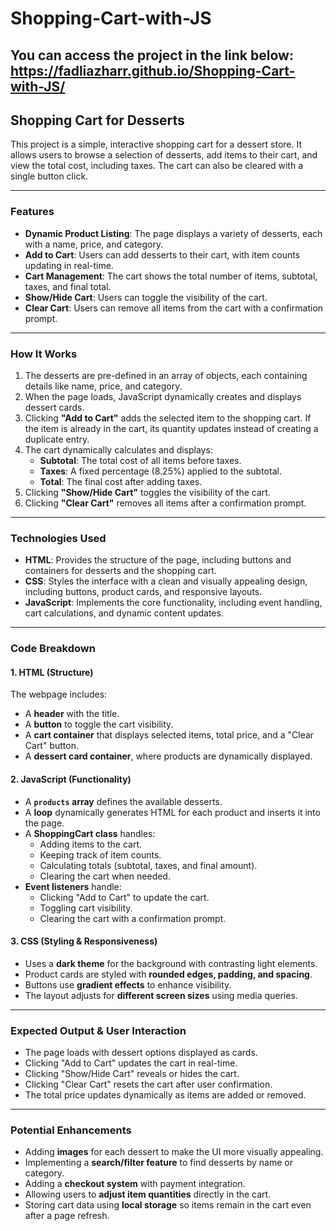 # Shopping-Cart-with-JS
You can access the project in the link below: 
https://fadliazharr.github.io/Shopping-Cart-with-JS/
---

## Shopping Cart for Desserts  

This project is a simple, interactive shopping cart for a dessert store. It allows users to browse a selection of desserts, add items to their cart, and view the total cost, including taxes. The cart can also be cleared with a single button click.  

---

### **Features**  

- **Dynamic Product Listing**: The page displays a variety of desserts, each with a name, price, and category.  
- **Add to Cart**: Users can add desserts to their cart, with item counts updating in real-time.  
- **Cart Management**: The cart shows the total number of items, subtotal, taxes, and final total.  
- **Show/Hide Cart**: Users can toggle the visibility of the cart.  
- **Clear Cart**: Users can remove all items from the cart with a confirmation prompt.  

---

### **How It Works**  

1. The desserts are pre-defined in an array of objects, each containing details like name, price, and category.  
2. When the page loads, JavaScript dynamically creates and displays dessert cards.  
3. Clicking **"Add to Cart"** adds the selected item to the shopping cart. If the item is already in the cart, its quantity updates instead of creating a duplicate entry.  
4. The cart dynamically calculates and displays:  
   - **Subtotal**: The total cost of all items before taxes.  
   - **Taxes**: A fixed percentage (8.25%) applied to the subtotal.  
   - **Total**: The final cost after adding taxes.  
5. Clicking **"Show/Hide Cart"** toggles the visibility of the cart.  
6. Clicking **"Clear Cart"** removes all items after a confirmation prompt.  

---

### **Technologies Used**  

- **HTML**: Provides the structure of the page, including buttons and containers for desserts and the shopping cart.  
- **CSS**: Styles the interface with a clean and visually appealing design, including buttons, product cards, and responsive layouts.  
- **JavaScript**: Implements the core functionality, including event handling, cart calculations, and dynamic content updates.  

---

### **Code Breakdown**  

#### **1. HTML (Structure)**  
The webpage includes:  
- A **header** with the title.  
- A **button** to toggle the cart visibility.  
- A **cart container** that displays selected items, total price, and a "Clear Cart" button.  
- A **dessert card container**, where products are dynamically displayed.  

#### **2. JavaScript (Functionality)**  
- A **`products` array** defines the available desserts.  
- A **loop** dynamically generates HTML for each product and inserts it into the page.  
- A **ShoppingCart class** handles:  
  - Adding items to the cart.  
  - Keeping track of item counts.  
  - Calculating totals (subtotal, taxes, and final amount).  
  - Clearing the cart when needed.  
- **Event listeners** handle:  
  - Clicking "Add to Cart" to update the cart.  
  - Toggling cart visibility.  
  - Clearing the cart with a confirmation prompt.  

#### **3. CSS (Styling & Responsiveness)**  
- Uses a **dark theme** for the background with contrasting light elements.  
- Product cards are styled with **rounded edges, padding, and spacing**.  
- Buttons use **gradient effects** to enhance visibility.  
- The layout adjusts for **different screen sizes** using media queries.  

---

### **Expected Output & User Interaction**  

- The page loads with dessert options displayed as cards.  
- Clicking "Add to Cart" updates the cart in real-time.  
- Clicking "Show/Hide Cart" reveals or hides the cart.  
- Clicking "Clear Cart" resets the cart after user confirmation.  
- The total price updates dynamically as items are added or removed.  

---

### **Potential Enhancements**  

- Adding **images** for each dessert to make the UI more visually appealing.  
- Implementing a **search/filter feature** to find desserts by name or category.  
- Adding a **checkout system** with payment integration.  
- Allowing users to **adjust item quantities** directly in the cart.  
- Storing cart data using **local storage** so items remain in the cart even after a page refresh.  

